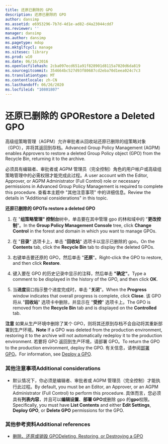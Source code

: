 ```yaml
---
title: 还原已删除的 GPO
description: 还原已删除的 GPO
author: dansimp
ms.assetid: e6953296-7b7d-4d1e-ad82-d4a23044cdd7
ms.reviewer: ''
manager: dansimp
ms.author: dansimp
ms.pagetype: mdop
ms.mktglfcycl: manage
ms.sitesec: library
ms.prod: w10
ms.date: 06/16/2016
ms.openlocfilehash: 2cba097ecd651a91f828901d8115a7020d6da819
ms.sourcegitcommit: 354664bc527d93f80687cd2eba70d1eea024c7c3
ms.translationtype: MT
ms.contentlocale: zh-CN
ms.lasthandoff: 06/26/2020
ms.locfileid: "10801807"
---
```

# <span data-ttu-id="2c2cc-103">还原已删除的 GPO</span><span class="sxs-lookup"><span data-stu-id="2c2cc-103">Restore a Deleted GPO</span></span>


<span data-ttu-id="2c2cc-104">高级组策略管理（AGPM）允许审批者从回收站还原已删除的组策略对象（GPO），并将其返回到存档。</span><span class="sxs-lookup"><span data-stu-id="2c2cc-104">Advanced Group Policy Management (AGPM) enables Approvers to restore a deleted Group Policy object (GPO) from the Recycle Bin, returning it to the archive.</span></span>

<span data-ttu-id="2c2cc-105">必须具有编辑者、审批者或 AGPM 管理员（完全控制）角色的用户帐户或高级组策略管理中的必需权限才能完成此过程。</span><span class="sxs-lookup"><span data-stu-id="2c2cc-105">A user account with the Editor, Approver, or AGPM Administrator (Full Control) role or necessary permissions in Advanced Group Policy Management is required to complete this procedure.</span></span> <span data-ttu-id="2c2cc-106">查看本主题中 "其他注意事项" 中的详细信息。</span><span class="sxs-lookup"><span data-stu-id="2c2cc-106">Review the details in "Additional considerations" in this topic.</span></span>

**<span data-ttu-id="2c2cc-107">还原已删除的 GPO</span><span class="sxs-lookup"><span data-stu-id="2c2cc-107">To restore a deleted GPO</span></span>**

1.  <span data-ttu-id="2c2cc-108">在 "**组策略管理" 控制台**树中，单击要在其中管理 gpo 的林和域中的 "**更改控制**"。</span><span class="sxs-lookup"><span data-stu-id="2c2cc-108">In the **Group Policy Management Console** tree, click **Change Control** in the forest and domain in which you want to manage GPOs.</span></span>

2.  <span data-ttu-id="2c2cc-109">在 "**目录**" 选项卡上，单击 "**回收站**" 选项卡以显示已删除的 gpo。</span><span class="sxs-lookup"><span data-stu-id="2c2cc-109">On the **Contents** tab, click the **Recycle Bin** tab to display the deleted GPOs.</span></span>

3.  <span data-ttu-id="2c2cc-110">右键单击要还原的 GPO，然后单击 "**还原**"。</span><span class="sxs-lookup"><span data-stu-id="2c2cc-110">Right-click the GPO to restore, and then click **Restore**.</span></span>

4.  <span data-ttu-id="2c2cc-111">键入要在 GPO 的历史记录中显示的注释，然后单击 **"确定"**。</span><span class="sxs-lookup"><span data-stu-id="2c2cc-111">Type a comment to be displayed in the history of the GPO, and then click **OK**.</span></span>

5.  <span data-ttu-id="2c2cc-112">当**进度**窗口指示整个进度完成时，单击 "**关闭**"。</span><span class="sxs-lookup"><span data-stu-id="2c2cc-112">When the **Progress** window indicates that overall progress is complete, click **Close**.</span></span> <span data-ttu-id="2c2cc-113">该 GPO 将从 "**回收站**" 选项卡中删除，并显示在 "**受控**" 选项卡上。</span><span class="sxs-lookup"><span data-stu-id="2c2cc-113">The GPO is removed from the **Recycle Bin** tab and is displayed on the **Controlled** tab.</span></span>

<span data-ttu-id="2c2cc-114">**注意** 如果从生产环境中删除了某个 GPO，则将其还原到存档不会自动将其重新部署到生产环境。</span><span class="sxs-lookup"><span data-stu-id="2c2cc-114">**Note** If a GPO was deleted from the production environment, restoring it to the archive will not automatically redeploy it to the production environment.</span></span> <span data-ttu-id="2c2cc-115">若要将 GPO 返回到生产环境，请部署 GPO。</span><span class="sxs-lookup"><span data-stu-id="2c2cc-115">To return the GPO to the production environment, deploy the GPO.</span></span> <span data-ttu-id="2c2cc-116">有关信息，请参阅[部署 GPO](deploy-a-gpo.md)。</span><span class="sxs-lookup"><span data-stu-id="2c2cc-116">For information, see [Deploy a GPO](deploy-a-gpo.md).</span></span>

 

### <span data-ttu-id="2c2cc-117">其他注意事项</span><span class="sxs-lookup"><span data-stu-id="2c2cc-117">Additional considerations</span></span>

-   <span data-ttu-id="2c2cc-118">默认情况下，你必须是编辑者、审批者或 AGPM 管理员（完全控制）才能执行此过程。</span><span class="sxs-lookup"><span data-stu-id="2c2cc-118">By default, you must be an Editor, an Approver, or an AGPM Administrator (Full Control) to perform this procedure.</span></span> <span data-ttu-id="2c2cc-119">具体而言，您必须具有**列表内容**，并且可以**编辑设置**、**部署 GPO**或删除 gpo 的**gpo**权限。</span><span class="sxs-lookup"><span data-stu-id="2c2cc-119">Specifically, you must have **List Contents** and either **Edit Settings**, **Deploy GPO**, or **Delete GPO** permissions for the GPO.</span></span>

### <span data-ttu-id="2c2cc-120">其他参考资料</span><span class="sxs-lookup"><span data-stu-id="2c2cc-120">Additional references</span></span>

-   [<span data-ttu-id="2c2cc-121">删除、还原或销毁 GPO</span><span class="sxs-lookup"><span data-stu-id="2c2cc-121">Deleting, Restoring, or Destroying a GPO</span></span>](deleting-restoring-or-destroying-a-gpo.md)

 

 





